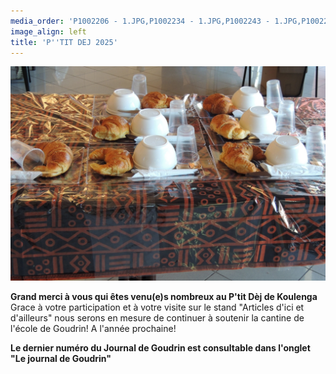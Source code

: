 ```yaml
---
media_order: 'P1002206 - 1.JPG,P1002234 - 1.JPG,P1002243 - 1.JPG,P1002252 - 1.JPG,Colette 3.JPG,2022-12-17-10-16-12.jpg,DSCN0285 - Copie.JPG,2022-12-17-10-20-18 6.jpg,Départ d''un groupe.JPG,2024-12-15 à 20.49.32 3.jpg,VOEUX KOULENGA 2025 site.jpg,1 Bulletin adhésion 2025.png,Cantine mai 2024.jpg,Flyer 2025.jpg,DSCN0729.JPG,DSCN0726 - Copie.JPG'
image_align: left
title: 'P''TIT DEJ 2025'
---
```


![DSCN0729](DSCN0729.JPG "DSCN0729")

**Grand merci à vous qui êtes venu(e)s nombreux au P'tit Dèj de Koulenga**
Grace à votre participation et à votre visite sur le stand "Articles d'ici et d'ailleurs" 
nous serons en mesure de continuer à soutenir la cantine de l'école de Goudrin!
A l'année prochaine!

**Le dernier numéro du Journal de Goudrin est consultable dans l'onglet  "Le journal de Goudrin"**



